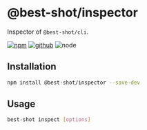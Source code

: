 # @best-shot/inspector

Inspector of `@best-shot/cli`.

[npm-url]: https://www.npmjs.com/package/@best-shot/inspector
[npm-badge]: https://img.shields.io/npm/v/@best-shot/inspector.svg?style=flat-square&logo=npm
[github-url]: https://github.com/best-shot/best-shot/tree/master/packages/inspector
[github-badge]: https://img.shields.io/npm/l/@best-shot/inspector.svg?style=flat-square&logo=github&color=success
[node-badge]: https://img.shields.io/node/v/@best-shot/inspector.svg?style=flat-square&logo=node.js&color=green

[![npm][npm-badge]][npm-url]
[![github][github-badge]][github-url]
![node][node-badge]

## Installation

```bash
npm install @best-shot/inspector --save-dev
```

## Usage

```bash
best-shot inspect [options]
```
